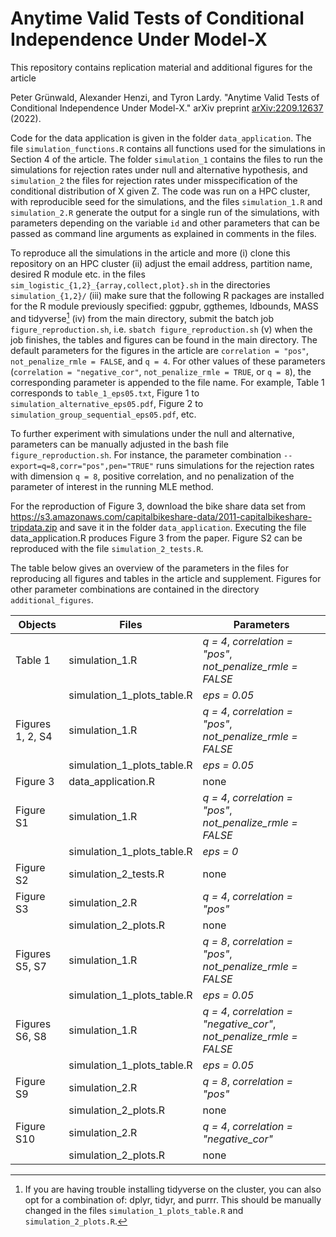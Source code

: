 # Anytime Valid Tests of Conditional Independence Under Model-X

This repository contains replication material and additional figures for the article

Peter Grünwald, Alexander Henzi, and Tyron Lardy. "Anytime Valid Tests of Conditional Independence Under Model-X." arXiv preprint [arXiv:2209.12637](https://arxiv.org/abs/2209.12637) (2022).
 
Code for the data application is given in the folder `data_application`. The file `simulation_functions.R` contains all functions used for the simulations in Section 4 of the article. The folder `simulation_1` contains the files to run the simulations for rejection rates under null and alternative hypothesis, and `simulation_2` the files for rejection rates under misspecification of the conditional distribution of X given Z. The code was run on a HPC cluster, with reproducible seed for the simulations, and the files `simulation_1.R` and `simulation_2.R` generate the output for a single run of the simulations, with parameters depending on the variable `id` and other parameters that can be passed as command line arguments as explained in comments in the files.

To reproduce all the simulations in the article and more (i) clone this repository on an HPC cluster (ii) adjust the email address, partition name, desired R module etc. in the files `sim_logistic_{1,2}_{array,collect,plot}.sh` in the directories `simulation_{1,2}/`
(iii) make sure that the following R packages are installed for the R module previously specified: ggpubr, ggthemes, ldbounds, MASS and tidyverse[^1]
(iv) from the main directory, submit the batch job `figure_reproduction.sh`, i.e. `sbatch figure_reproduction.sh`
(v) when the job finishes, the tables and figures can be found in the main directory. The default parameters for the figures in the article are `correlation = "pos"`, `not_penalize_rmle = FALSE`, and `q = 4`. For other values of these parameters (`correlation = "negative_cor"`, `not_penalize_rmle = TRUE`, or `q = 8`), the corresponding parameter is appended to the file name. For example, Table 1 corresponds to `table_1_eps05.txt`, Figure 1 to `simulation_alternative_eps05.pdf`, Figure 2 to `simulation_group_sequential_eps05.pdf`, etc.

To further experiment with simulations under the null and alternative, parameters can be manually adjusted in the bash file `figure_reproduction.sh`. For instance, the parameter combination `--export=q=8,corr="pos",pen="TRUE"` runs simulations for the rejection rates with dimension `q = 8`, positive correlation, and no penalization of the parameter of interest in the running MLE method.

For the reproduction of Figure 3, download the bike share data set from https://s3.amazonaws.com/capitalbikeshare-data/2011-capitalbikeshare-tripdata.zip and save it in the folder `data_application`. Executing the file data_application.R produces Figure 3 from the paper. Figure S2 can be reproduced with the file `simulation_2_tests.R`.

The table below gives an overview of the parameters in the files for reproducing all figures and tables in the article and supplement. Figures for other parameter combinations are contained in the directory `additional_figures`.

| Objects            | Files                                | Parameters                                                           | 
| ------------------ | ------------------------------------ | --------------------------------------------------------             |
| Table 1            | simulation_1.R                       | *q = 4*, *correlation = "pos"*, *not_penalize_rmle = FALSE*          |
|                    | simulation_1_plots_table.R           | *eps = 0.05*                                                         |
| Figures 1, 2, S4   | simulation_1.R                       | *q = 4*, *correlation = "pos"*, *not_penalize_rmle = FALSE*          |
|                    | simulation_1_plots_table.R           | *eps = 0.05*                                                         |
| Figure 3           | data_application.R                   | none                                                                 |
| Figure S1          | simulation_1.R                       | *q = 4*, *correlation = "pos"*, *not_penalize_rmle = FALSE*          |
|                    | simulation_1_plots_table.R           | *eps = 0*                                                            |
| Figure S2          | simulation_2_tests.R                 | none                                                                 |
| Figure S3          | simulation_2.R                       | *q = 4*, *correlation = "pos"*                                       |
|                    | simulation_2_plots.R                 | none                                                                 |
| Figures S5, S7     | simulation_1.R                       | *q = 8*, *correlation = "pos"*, *not_penalize_rmle = FALSE*          |
|                    | simulation_1_plots_table.R           | *eps = 0.05*                                                         |
| Figures S6, S8     | simulation_1.R                       | *q = 4*, *correlation = "negative_cor"*, *not_penalize_rmle = FALSE* |
|                    | simulation_1_plots_table.R           | *eps = 0.05*                                                         |
| Figure S9          | simulation_2.R                       | *q = 8*, *correlation = "pos"*                                       |
|                    | simulation_2_plots.R                 | none                                                                 |
| Figure S10         | simulation_2.R                       | *q = 4*, *correlation = "negative_cor"*                              |
|                    | simulation_2_plots.R                 | none                                                                 |


[^1]: If you are having trouble installing tidyverse on the cluster, you can also opt for a combination of: dplyr, tidyr, and purrr.
This should be manually changed in the files `simulation_1_plots_table.R` and `simulation_2_plots.R`.
